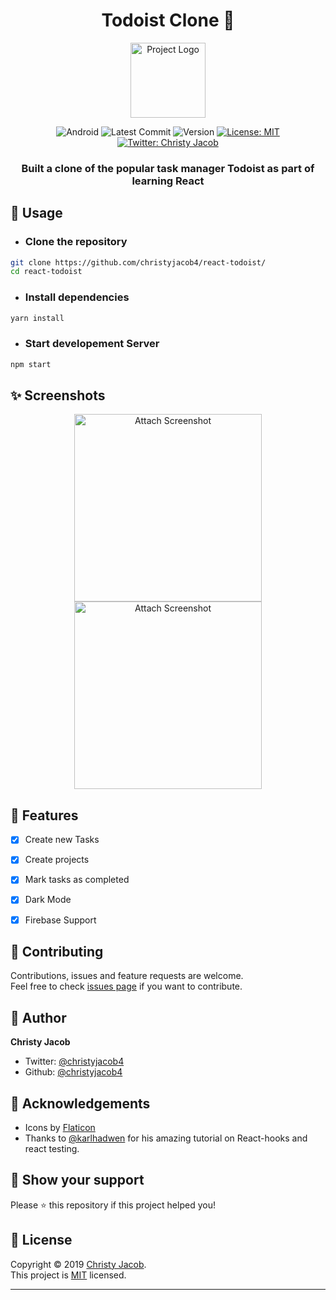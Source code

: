 
<h1 align="center">Todoist Clone 🤖</h1>
<p align = center>
    <img alt="Project Logo" src="https://image.flaticon.com/icons/svg/1632/1632670.svg" target="_blank" width = 120 height = 120 />
</p>

<p align="center">

<img alt="Android" src="https://img.shields.io/badge/platform-react-brightgreen?style=for-the-badge&logo=react" target="_blank" />

  <img alt="Latest Commit" src="https://img.shields.io/github/last-commit/christyjacob4/react-todoist?style=for-the-badge&logo=git" target="_blank" />

  <img alt="Version" src="https://img.shields.io/badge/version-1.0-success?style=for-the-badge&logo=coderwall" target="_blank" />

  <a href="https://github.com/christyjacob4/react-todoist/blob/master/LICENSE">
    <img alt="License: MIT" src="https://img.shields.io/badge/license-MIT-success.svg?style=for-the-badge&logo=gitter" target="_blank" />
  </a>

  <a href="https://twitter.com/christyjacob4">
    <img alt="Twitter: Christy Jacob" src="https://img.shields.io/twitter/follow/christyjacob4?label=Follow%20%40christyjacob4&style=for-the-badge&logo=twitter" target="_blank" />
  </a>
</p>
<h3 align="center">Built a clone of the popular task manager Todoist as part of learning React</h3>


## 🚀 Usage

* ### Clone the repository
```sh
git clone https://github.com/christyjacob4/react-todoist/
cd react-todoist
```

* ### Install dependencies
```sh
yarn install
```

* ### Start developement Server
```sh
npm start
```

## ✨ Screenshots

<p align="center">
    <img alt = "Attach Screenshot"src="" width="300">
    <img alt = "Attach Screenshot" src="" width="300">
</p>

## 📖 Features

- [x] Create new Tasks 
- [x] Create projects 
- [x] Mark tasks as completed
- [x] Dark Mode
- [x] Firebase Support 


## 🍻 Contributing

Contributions, issues and feature requests are welcome.<br />
Feel free to check [issues page](https://github.com/christyjacob4/react-todoist/issues) if you want to contribute.


## 👤 Author

**Christy Jacob**

- Twitter: [@christyjacob4](https://twitter.com/christyjacob4)
- Github: [@christyjacob4](https://github.com/christyjacob4)

## 🤝 Acknowledgements
- Icons by [Flaticon](https://www.flaticon.com/)
- Thanks to [@karlhadwen](https://github.com/karlhadwen/) for his amazing tutorial on React-hooks and react testing.

## 🙌 Show your support

Please ⭐️ this repository if this project helped you!

## 📝 License

Copyright © 2019 [Christy Jacob](https://github.com/christyjacob4).<br />
This project is [MIT](https://github.com/christyjacob4/react-todoist/blob/master/LICENSE) licensed.

---
